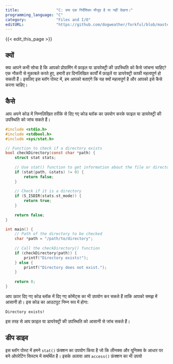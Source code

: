 ```yaml
---
title:                "C: क्या एक निर्देशिका मौजूद है या नहीं देखना।"
programming_language: "C"
category:             "Files and I/O"
editURL:              "https://github.com/dogweather/forkful/blob/master/content/hi/c/checking-if-a-directory-exists.md"
---
```


{{< edit_this_page >}}

## क्यों

क्या आपने कभी सोचा है कि आपको प्रोग्रामिंग में फ़ाइल या डायरेक्ट्री की उपस्थिति को कैसे जांचना चाहिए? एक नौकरी से मुक़ाबले करते हुए, हमारी हर दिनलिखित कार्यों में फ़ाइलें या डायरेक्ट्री काफी महत्वपूर्ण हो सकती हैं। इसलिए इस ब्लॉग पोस्ट में, हम आपको बताएंगे कि यह क्यों महत्वपूर्ण है और आपको इसे कैसे करना चाहिए।

## कैसे

आप अपने कोड में निम्नलिखित तरीके से दिए गए कोड ब्लॉक का उपयोग करके फाइल या डायरेक्ट्री की उपस्थिति को जांच सकते हैं। 

```C
#include <stdio.h>
#include <stdbool.h>
#include <sys/stat.h>

// Function to check if a directory exists
bool checkDirectory(const char *path) {
    struct stat stats;
    
    // Use stat() function to get information about the file or directory
    if (stat(path, &stats) != 0) {
        return false;
    }
    
    // Check if it is a directory
    if (S_ISDIR(stats.st_mode)) {
        return true;
    }
    
    return false;
}

int main() {
    // Path of the directory to be checked
    char *path = "/path/to/directory";
    
    // Call the checkDirectory() function
    if (checkDirectory(path)) {
        printf("Directory exists!");
    } else {
        printf("Directory does not exist.");
    }
    
    return 0;
}
```

आप ऊपर दिए गए कोड ब्लॉक में दिए गए कोमेंट्स का भी उपयोग कर सकते हैं ताकि आपको समझ में आसानी हो। इस कोड का आउटपुट निम्न रूप में होगा:

```
Directory exists!
```

इस तरह से आप फ़ाइल या डायरेक्ट्री की उपस्थिति को आसानी से जांच सकते हैं।

## डीप डाइव

इस ब्लॉग पोस्ट में हमने `stat()` फ़ंक्शन का उपयोग किया है जो कि लीनक्स और यूनिक्स के आधार पर बने ऑपरेटिंग सिस्टम में समर्थित है। इसके अलावा आप `access()` फ़ंक्शन का भी उपयो